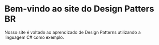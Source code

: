 # Bem-vindo ao site do Design Patters BR

Nosso site é voltado ao aprendizado de Design Patterns utilizando a linguagem C# como exemplo.
